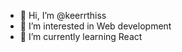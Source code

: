 - 👋 Hi, I’m @keerrthiss
- 👀 I’m interested in Web development
- 🌱 I’m currently learning React
  

<!---
keerrthiss/keerrthiss is a ✨ special ✨ repository because its `README.md` (this file) appears on your GitHub profile.
You can click the Preview link to take a look at your changes.
--->
